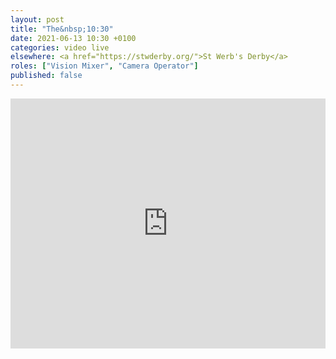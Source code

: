 ```yaml
---
layout: post
title: "The&nbsp;10:30"
date: 2021-06-13 10:30 +0100
categories: video live
elsewhere: <a href="https://stwderby.org/">St Werb's Derby</a>
roles: ["Vision Mixer", "Camera Operator"]
published: false
---
```


<iframe width="100%" height="400em" src="https://www.youtube.com/embed/VXuhoVb0PpM" frameborder="0" allow="accelerometer; autoplay; clipboard-write; encrypted-media; gyroscope; picture-in-picture" allowfullscreen></iframe>
